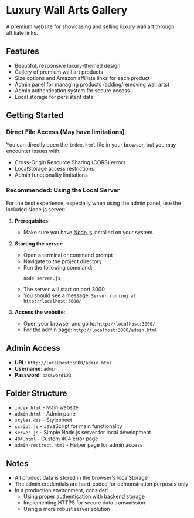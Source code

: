 # Luxury Wall Arts Gallery

A premium website for showcasing and selling luxury wall art through affiliate links.

## Features

- Beautiful, responsive luxury-themed design
- Gallery of premium wall art products
- Size options and Amazon affiliate links for each product
- Admin panel for managing products (adding/removing wall arts)
- Admin authentication system for secure access
- Local storage for persistent data

## Getting Started

### Direct File Access (May have limitations)

You can directly open the `index.html` file in your browser, but you may encounter issues with:
- Cross-Origin Resource Sharing (CORS) errors
- LocalStorage access restrictions
- Admin functionality limitations

### Recommended: Using the Local Server

For the best experience, especially when using the admin panel, use the included Node.js server:

1. **Prerequisites**:
   - Make sure you have [Node.js](https://nodejs.org/) installed on your system.

2. **Starting the server**:
   - Open a terminal or command prompt
   - Navigate to the project directory
   - Run the following command:
     ```
     node server.js
     ```
   - The server will start on port 3000
   - You should see a message: `Server running at http://localhost:3000/`

3. **Access the website**:
   - Open your browser and go to: `http://localhost:3000/`
   - For the admin page: `http://localhost:3000/admin.html`

## Admin Access

- **URL**: `http://localhost:3000/admin.html`
- **Username**: `admin`
- **Password**: `password123`

## Folder Structure

- `index.html` - Main website
- `admin.html` - Admin panel
- `styles.css` - Stylesheet
- `script.js` - JavaScript for main functionality
- `server.js` - Simple Node.js server for local development
- `404.html` - Custom 404 error page
- `admin-redirect.html` - Helper page for admin access

## Notes

- All product data is stored in the browser's localStorage
- The admin credentials are hard-coded for demonstration purposes only
- In a production environment, consider:
  - Using proper authentication with backend storage
  - Implementing HTTPS for secure data transmission
  - Using a more robust server solution 